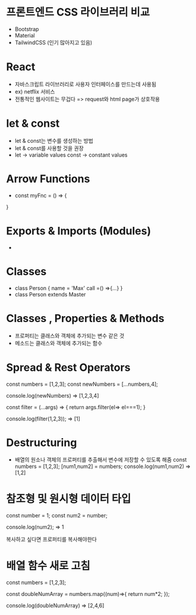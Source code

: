 # 프론트엔드 CSS 라이브러리 비교
- Bootstrap
- Material
- TailwindCSS (인기 많아지고 있음)

# React
- 자바스크립트 라이브러리로 사용자 인터페이스를 만드는데 사용됨
- ex) netflix 서비스
- 전통적인 웹사이트는 무겁다 => request와 html page가 상호작용

# let & const
- let & const는 변수를 생성하는 방법
- let & const를 사용할 것을 권장
- let -> variable values const -> constant values

# Arrow Functions
- const myFnc = () => {

}

# Exports & Imports (Modules)
- 

# Classes
- class Person {
    name = 'Max'
    call =() =>{...}
}
- class Person extends Master

# Classes , Properties & Methods
- 프로퍼티는 클래스와 객체에 추가되는 변수 같은 것
- 메소드는 클래스와 객체에 추가되는 함수

# Spread & Rest Operators
const numbers = [1,2,3];
const newNumbers = [...numbers,4];

console.log(newNumbers) => [1,2,3,4]

const filter = (...args) => {
    return args.filter(el=> el===1);
}

console.log(filter(1,2,3)); => [1]

# Destructuring
- 배열의 원소나 객체의 프로퍼티를 추출해서 변수에 저장할 수 있도록 해줌
const numbers = [1,2,3];
[num1,num2] = numbers;
console.log(num1,num2) => [1,2]

# 참조형 및 원시형 데이터 타입
const number = 1;
const num2 = number;

console.log(num2); => 1

복사하고 싶다면 프로퍼티를 복사해야한다

# 배열 함수 새로 고침
const numbers = [1,2,3];

const doubleNumArray = numbers.map((num)=>{
    return num*2;
});

console.log(doubleNumArray) => [2,4,6]
